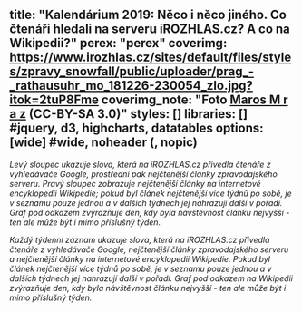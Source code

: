 title: "Kalendárium 2019: Něco i něco jiného. Co čtenáři hledali na serveru iROZHLAS.cz? A co na Wikipedii?"
perex: "perex"
coverimg: https://www.irozhlas.cz/sites/default/files/styles/zpravy_snowfall/public/uploader/prag_-_rathausuhr_mo_181226-230054_zlo.jpg?itok=2tuP8Fme
coverimg_note: "Foto <a href='https://commons.wikimedia.org/wiki/File:Prag_-_Rathausuhr_Monatsarbeiten.jpg'>Maros M r a z</a> (CC-BY-SA 3.0)"
styles: []
libraries: [] #jquery, d3, highcharts, datatables
options: [wide] #wide, noheader (, nopic)
---
<span class="hide--m"><i>Levý sloupec ukazuje slova, která na iROZHLAS.cz přivedla čtenáře z vyhledávače Google, prostřední pak nejčtenější články zpravodajského serveru. Pravý sloupec zobrazuje nejčtenější články na internetové encyklopedii Wikipedie; pokud byl článek nejčtenější více týdnů po sobě, je v seznamu pouze jednou a v dalších týdnech jej nahrazují další v pořadí. Graf pod odkazem zvýrazňuje den, kdy byla návštěvnost článku nejvyšší - ten ale může být i mimo příslušný týden.</i></span>

<span class="hide--d"><i>Každý týdenní záznam ukazuje slova, která na iROZHLAS.cz přivedla čtenáře z vyhledávače Google, nejčtenější články zpravodajského serveru a nejčtenější články na internetové encyklopedii Wikipedie. Pokud byl článek nejčtenější více týdnů po sobě, je v seznamu pouze jednou a v dalších týdnech jej nahrazují další v pořadí. Graf pod odkazem na Wikipedii zvýrazňuje den, kdy byla návštěvnost článku nejvyšší - ten ale může být i mimo příslušný týden.</i></span>

<div id="kalendarium"></div>